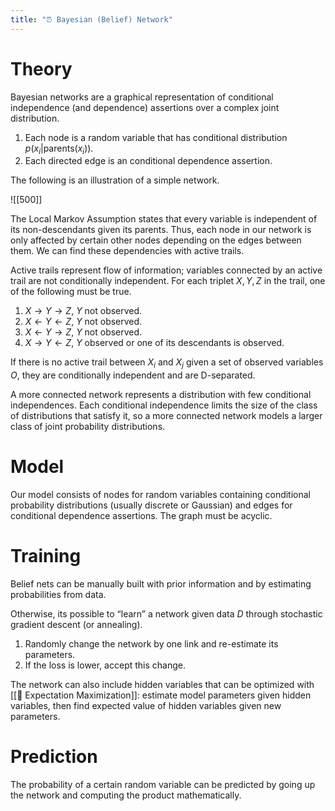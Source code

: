```yaml
---
title: "⏰ Bayesian (Belief) Network"
---
```

# Theory
Bayesian networks are a graphical representation of conditional independence (and dependence) assertions over a complex joint distribution.
1. Each node is a random variable that has conditional distribution $p(x_i | \text{parents} (x_i))$. 
2. Each directed edge is an conditional dependence assertion.

The following is an illustration of a simple network.

![[500]]

The Local Markov Assumption states that every variable is independent of its non-descendants given its parents. Thus, each node in our network is only affected by certain other nodes depending on the edges between them. We can find these dependencies with active trails.

Active trails represent flow of information; variables connected by an active trail are not conditionally independent. For each triplet $X, Y, Z$ in the trail, one of the following must be true.
1.  $X \rightarrow Y \rightarrow Z$, $Y$ not observed.
2.  $X \leftarrow Y \leftarrow Z$, $Y$ not observed.
3.  $X \leftarrow Y \rightarrow Z$, $Y$ not observed.
4.  $X \rightarrow Y \leftarrow Z$, $Y$ observed or one of its descendants is observed.

If there is no active trail between $X_i$ and $X_j$ given a set of observed variables $O$, they are conditionally independent and are D-separated.

A more connected network represents a distribution with few conditional independences. Each conditional independence limits the size of the class of distributions that satisfy it, so a more connected network models a larger class of joint probability distributions.

# Model
Our model consists of nodes for random variables containing conditional probability distributions (usually discrete or Gaussian) and edges for conditional dependence assertions. The graph must be acyclic.

# Training
Belief nets can be manually built with prior information and by estimating probabilities from data.

Otherwise, its possible to “learn” a network given data $D$ through stochastic gradient descent (or annealing).
1. Randomly change the network by one link and re-estimate its parameters.
2. If the loss is lower, accept this change.

The network can also include hidden variables that can be optimized with [[🎉 Expectation Maximization]]: estimate model parameters given hidden variables, then find expected value of hidden variables given new parameters.

# Prediction
The probability of a certain random variable can be predicted by going up the network and computing the product mathematically.